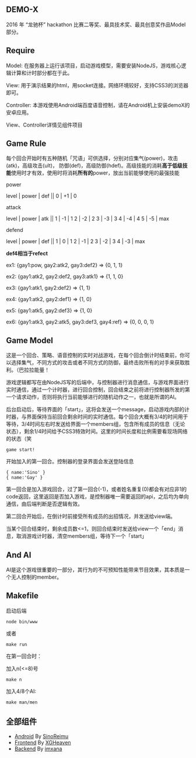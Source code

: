 ## DEMO-X

2016 年 “龙驰杯” hackathon 比赛二等奖、最具技术奖、最具创意奖作品Model部分。


## Require


Model: 在服务器上运行该项目，启动游戏模型，需要安装NodeJS，游戏核心逻辑计算和计时部分都在于此。


View:
用于演示结果的html，用socket连接。网络环境较好，支持CSS3的浏览器即可。


Controller: 本游戏使用Android端百度语音控制，请在Android机上安装demoX的安卓应用。


View、Controller详情见组件项目


## Game Rule

每个回合开始时有五种随机「咒语」可供选择，分别对应集气(power)，攻击(atk)，高级攻击(ult)，
防御(def)，高级防御(hdef)。高级技能的消耗**高于低级技能**使用时才有效，使用时将消耗**所有的**power，放出当前能够使用的最强技能

power

level | power | def 
||
0 | +1 | 0

attack

level | power | atk
||
1 | -1 | 1
2 | -2 | 2
3 | -3 | 3
4 | -4 | 4
5 | -5 | max


defend

level | power | def
||
1 | 0 | 1
2 | -1 | 2
3 | -2 | 3
4 | -3 | max

**def4相当于refect**

ex1: {gay1:pow, gay2:atk2, gay3:def2}  => {0, 1, 1}

ex2: {gay1:atk2, gay2:def2, gay3:atk1} => {1, 1, 0}

ex3: {gay1:atk1, gay2:def2} => {1, 1}

ex4: {gay1:atk2, gay2:def1} => {1, 0}

ex5: {gay1:atk5, gay2:def3} => {1, 0}

ex6: {gay1:atk3, gay2:atk5, gay3:def3, gay4:ref} => {0, 0, 0, 1}


## Game Model

这是一个回合、策略、语音控制的实时对战游戏，在每个回合倒计时结束前，你可以选择集气，不同方式的攻击或者不同方式的防御，最终击败所有的对手来获取胜利。（巴拉拉能量！

游戏逻辑都写在由NodeJS写的后端中，与控制器进行消息通信，与游戏界面进行实时通信，通过一个计时器，进行回合控制，回合结束之前将进行控制器所发的第一个请求动作，否则将执行当前能够进行的随机动作之一，也就是所谓的AI。

后台启动后，等待界面的「start」，这将会发送一个message，启动游戏内部的计时器，与界面保持当前回合剩余时间的实时通信。每个回合大概有3/4的时间用于等待，3/4时间左右时发送给界面一个members组，包含所有成员的信息（无论状态），剩余1/4时间给予CSS3特效时间。这里的时间长度和比例需要看现场网络的状态（笑

```
game start!
```

开始加入的第一回合。控制器的登录界面会发送登陆信息

```
{ name:'Sino' }
{ name:'Gay' }
```


第一回合是加入游戏回合，过了第一回合(-1)，或者姓名重复(0)都会有对应非1的code返回，这里返回是否加入游戏，是控制器唯一需要返回的api，之后均为单向通信，由后端判断是否逻辑有效。

第二回合开始后，在倒计时前接受所有成员的出招情况，并发送给view端。

当某个回合结束时，剩余成员数<=1，则回合结束时发送给view一个「end」消息，取消游戏计时器，清空members组，等待下一个「start」






## And AI

AI是这个游戏很重要的一部分，其行为的不可预知性能带来节目效果，其本质是一个无人控制的member。




## Makefile

启动后端

```
node bin/www
```
或者

```
make run
```

在第一回合时：

加入n(<=8)号

```
make n
```

加入4/8个AI:

```
make man/men
```




## 全部组件

* [Android](https://github.com/SinoReimu/DEMO-X---Android) By [SinoReimu](https://github.com/SinoReimu)
* [Frontend](https://github.com/XGHeaven/DEMO-X-frontend) By [XGHeaven](https://github.com/XGHeaven)
* [Backend](https://github.com/Gklub/DemoX_Model) By [imxana](https://github.com/imxana)
